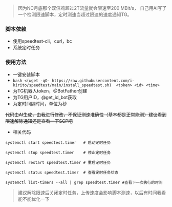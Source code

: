 >因为NC月底那个双倍鸡超过2T流量就会限速至200 MBit/s， 自己用AI写了一个检测限速脚本，定时测速当超过限速的速度通知TG。

### 脚本依赖
- 使用speedtest-cli，curl，bc
- 系统定时任务

### 使用方法
- 一键安装脚本
- `bash <(wget -qO- https://raw.githubusercontent.com/i-kirito/speedtest/main/install_speedtest.sh)  <token> <id> <time>`
- <token>为TG机器人token，@BotFather创建
- <id>为TG用户ID，@get_id_bot获取
- <time>为定时间隔时间，单位为秒

~~代码由AI生成，由我进行修改，不保证测速准确性（基本都是正常能测）建议看到限速解除通知还是查看一下SCP吧~~

- 相关代码

`systemctl start speedtest.timer   # 启动定时任务`

`systemctl stop speedtest.timer    # 停止定时任务`

`systemctl restart speedtest.timer # 重启定时任务`

`systemctl status speedtest.timer  # 查看定时任务状态`

`systemctl list-timers --all | grep speedtest.timer #查看下一次执行的时间`

> 建议解除限速后关闭定时任务，上传速度会影响脚本测速，以后有时间我看能不能优化一下
